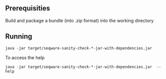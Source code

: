 ## Prerequisities 

Build and package a bundle (into .zip format) into the working directory 

## Running 

    java -jar target/seqware-sanity-check-*-jar-with-dependencies.jar
    
To access the help

    java -jar target/seqware-sanity-check-*-jar-with-dependencies.jar  --help

